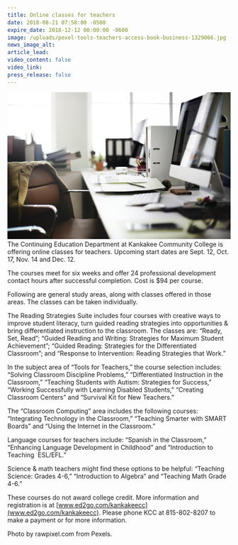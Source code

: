 ```yaml
---
title: Online classes for teachers
date: 2018-08-21 07:58:00 -0500
expire_date: 2018-12-12 00:00:00 -0600
image: /uploads/pexel-tools-teachers-access-book-business-1329066.jpg
news_image_alt:
article_lead:
video_content: false
video_link:
press_release: false
---
```


![](/uploads/pexel-tools-teachers-access-book-business-1329066.jpg)The Continuing Education Department at Kankakee Community College is offering online classes for teachers. Upcoming start dates are Sept. 12, Oct. 17, Nov. 14 and Dec. 12.

The courses meet for six weeks and offer 24 professional development contact hours after successful completion. Cost is $94 per course.

Following are general study areas, along with classes offered in those areas. The classes can be taken individually.

The Reading Strategies Suite includes four courses with creative ways to improve student literacy, turn guided reading strategies into opportunities & bring differentiated instruction to the classroom. The classes are: “Ready, Set, Read”; “Guided Reading and Writing: Strategies for Maximum Student Achievement”; “Guided Reading: Strategies for the Differentiated Classroom”; and “Response to Intervention: Reading Strategies that Work.”

In the subject area of “Tools for Teachers,” the course selection includes: “Solving Classroom Discipline Problems,” “Differentiated Instruction in the Classroom,” “Teaching Students with Autism: Strategies for Success,” “Working Successfully with Learning Disabled Students,” “Creating Classroom Centers” and “Survival Kit for New Teachers.”

The “Classroom Computing” area includes the following courses: “Integrating Technology in the Classroom,” “Teaching Smarter with SMART Boards” and “Using the Internet in the Classroom.”

Language courses for teachers include: “Spanish in the Classroom,” “Enhancing Language Development in Childhood” and “Introduction to Teaching&nbsp; ESL/EFL.”

Science & math teachers might find these options to be helpful: “Teaching Science: Grades 4-6,” “Introduction to Algebra” and “Teaching Math Grade 4-6.”

These courses do not award college credit. More information and registration is at [www.ed2go.com/kankakeecc](www.ed2go.com/kankakeecc). Please phone KCC at 815-802-8207 to make a payment or for more information.

Photo by rawpixel.com from Pexels.